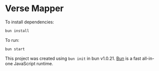 # Verse Mapper

To install dependencies:

```bash
bun install
```

To run:

```bash
bun start
```

This project was created using `bun init` in bun v1.0.21. [Bun](https://bun.sh) is a fast all-in-one JavaScript runtime.
